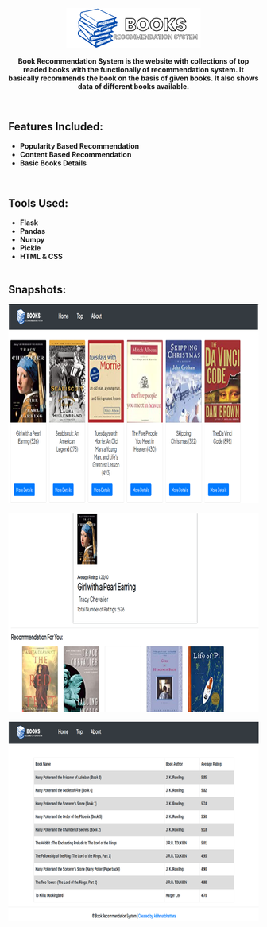 <div align ="center">
  <img src="./static/img/logo2.png" width="270"/>
<br>
<b>
<p>Book Recommendation System is the website with collections of top readed books with the functionaliy of recommendation system. It basically recommends the book on the basis of given books. It also shows data of different books available.</p><br>
</div>
<h2>Features Included:</h2>
    
- Popularity Based Recommendation
- Content Based Recommendation
- Basic Books Details
     
<br>    
    
<h2>Tools Used:</h2>
    
- Flask
- Pandas
- Numpy
- Pickle 
- HTML & CSS
<br><br>


<h2>Snapshots:</h2>
<img src="./snaps/home.png" alt="Register Student" width="700" height="400" /><br><br>
<img src="./snaps/recom.png" alt="Admin Login" width="700" height="400" /><br><br>
<img src="./snaps/top.png" alt="Admin Login" width="700" height="400" /><br><br>
